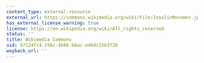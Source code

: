 ```yaml
---
content_type: external-resource
external_url: https://commons.wikimedia.org/wiki/File:InsulinMonomer.jpg
has_external_license_warning: true
license: https://en.wikipedia.org/wiki/All_rights_reserved
status: ''
title: Wikimedia Commons
uid: 97124fc4-256c-4b8b-b8ac-e46dc15b3f26
wayback_url: ''
---
```

